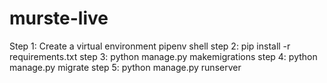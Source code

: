 # murste-live

Step 1: Create a virtual environment
        pipenv shell
step 2: pip install -r requirements.txt
step 3: python manage.py makemigrations
step 4: python manage.py migrate
step 5: python manage.py runserver
